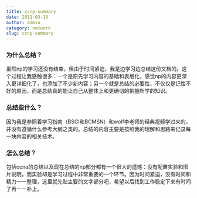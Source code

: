 ```yaml
---
title: ccnp-summary
date: 2011-03-16
author: admin
category: network
slug: ccnp-summary
---
```


### 为什么总结？

虽然np的学习还没有结束，但由于时间紧迫，我是边学习边总结这份文档的。这个过程让我感触很多：一个是原先学习内容的基础和表层化，感觉np的内容更深入更详细化了，也添加了不少新内容；另一个就是总结的必要性，不仅仅是记性不好的原因，而是总结真的能让自己从整体上和更确切的把握所学的知识。

### 总结些什么？

因为我是参照着学习指南（BSCI和BCMSN）和wolf李老师的经典视频学过来的，并没有遵循什么参考大纲之类的。总结的内容主要是按照我的理解和思路来记录每一块内容的相关技术。

### 怎么总结？

包括ccna的总结以及现在总结的np部分都有一个很大的遗憾：没有配置实验和图片说明，而实验却是学习过程中非常重要的一个环节。因为时间紧迫，没有时间和精力一一整理，这里就先贴主要的文字部分吧，希望以后找到工作稳定下来有时间了再一一补上。
